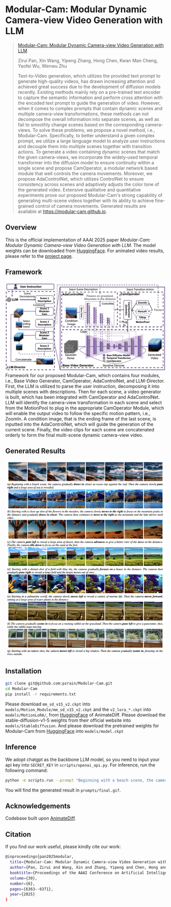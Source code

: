 # Modular-Cam: Modular Dynamic Camera-view Video Generation with LLM
> [Modular-Cam: Modular Dynamic Camera-view Video Generation with LLM](https://arxiv.org/pdf/2504.12048)
> 
> Zirui Pan, Xin Wang, Yipeng Zhang, Hong Chen, Kwan Man Cheng, Yaofei Wu, Wenwu Zhu
> 
> Text-to-Video generation, which utilizes the provided text prompt to generate high-quality videos, has drawn increasing attention and achieved great success due to the development of diffusion models recently. Existing methods mainly rely on a pre-trained text encoder to capture the semantic information and perform cross attention with the encoded text prompt to guide the generation of video. However, when it comes to complex prompts that contain dynamic scenes and multiple camera-view transformations, these methods can not decompose the overall information into separate scenes, as well as fail to smoothly change scenes based on the corresponding camera-views. To solve these problems, we propose a novel method, i.e., Modular-Cam. Specifically, to better understand a given complex prompt, we utilize a large language model to analyze user instructions and decouple them into multiple scenes together with transition actions. To generate a video containing dynamic scenes that match the given camera-views, we incorporate the widely-used temporal transformer into the diffusion model to ensure continuity within a single scene and propose CamOperator, a modular network based module that well controls the camera movements. Moreover, we propose AdaControlNet, which utilizes ControlNet to ensure consistency across scenes and adaptively adjusts the color tone of the generated video. Extensive qualitative and quantitative experiments prove our proposed Modular-Cam's strong capability of generating multi-scene videos together with its ability to achieve fine-grained control of camera movements. Generated results are available at https://modular-cam.github.io.

## Overview
This is the official implementation of AAAI 2025 paper *Modular-Cam: Modular Dynamic Camera-view Video Generation with LLM*. The model weights can be downloaded from [HuggingFace](https://huggingface.co/pzrain/modular-cam). For animated video results, please refer to the [project page](https://modular-cam.github.io/).

## Framework
<img src="README_assets/framework.png">
Framework for our proposed Modular-Cam, which contains four modules, i.e., Base Video Generator, CamOperator, AdaControlNet, and LLM-Director. First, the LLM is utilized to parse the user instruction, decomposing it into multiple scenes with descriptions. Then for each scene, a video generator is built, which has been integrated with CamOperator and AdaControlNet. LLM will identify the camera-view transformation in each scene and select from the MotionPool to plug in the appropriate CamOperator Module, which will enable the output video to follow the specific motion pattern, i.e., ZoomIn. A condition image, that is the ending frame of the last scene, is inputted into the AdaControlNet, which will guide the generation of the current scene. Finally, the video clips for each scene are concatenated orderly to form the final multi-scene dynamic camera-view video.

## Generated Results
<img src="README_assets/results.png">

## Installation
```bash
git clone git@github.com:pzrain/Modular-Cam.git
cd Modular-Cam
pip install -r requirements.txt
```
Please download `mm_sd_v15_v2.ckpt` into `models/Motion_Module/mm_sd_v15_v2.ckpt` and the `v2_lora_*.ckpt` into  `models/MotionLoRA/`, from [HuggingFace](https://huggingface.co/guoyww/animatediff) of AnimateDiff. Please download the stable-diffusion-v1-5 weights from their official website into `models/StableDiffusion`. And please download the pretrained weights for Modular-Cam from [HuggingFace](https://huggingface.co/pzrain/modular-cam) into `models/model.ckpt`

## Inference
We adopt chatgpt as the backbone LLM model, so you need to input your api key into `SECRET_KEY` in `scripts/openai_api.py`. For inference, run the following command:
```bash
python -m scripts.run --prompt "Beginning with a beach scene, the camera gradually draws in closer as waves lap against the reef. Then the camera slowly pans right and a large area of sea is revealed"
```
You will find the generated result in `prompts/final.gif`.

## Acknowledgements
Codebase built upon [AnimateDiff](https://github.com/guoyww/AnimateDiff).

## Citation
If you find our work useful, please kindly cite our work:
```bash
@inproceedings{pan2025modular,
  title={Modular-Cam: Modular Dynamic Camera-view Video Generation with LLM},
  author={Pan, Zirui and Wang, Xin and Zhang, Yipeng and Chen, Hong and Cheng, Kwan Man and Wu, Yaofei and Zhu, Wenwu},
  booktitle={Proceedings of the AAAI Conference on Artificial Intelligence},
  volume={39},
  number={6},
  pages={6363--6371},
  year={2025}
}
```